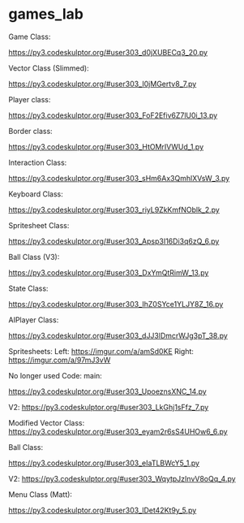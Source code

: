 # games_lab

Game Class:

https://py3.codeskulptor.org/#user303_d0jXUBECq3_20.py

Vector Class (Slimmed):

https://py3.codeskulptor.org/#user303_I0jMGertv8_7.py

Player class:

https://py3.codeskulptor.org/#user303_FoF2Efiv6Z7lU0i_13.py

Border class:

https://py3.codeskulptor.org/#user303_HtOMrIVWUd_1.py

Interaction Class:

https://py3.codeskulptor.org/#user303_sHm6Ax3QmhlXVsW_3.py

Keyboard Class:

https://py3.codeskulptor.org/#user303_riyL9ZkKmfNOblk_2.py

Spritesheet Class:

https://py3.codeskulptor.org/#user303_Apsp3I16Di3q6zQ_6.py

Ball Class (V3):

https://py3.codeskulptor.org/#user303_DxYmQtRimW_13.py

State Class:

https://py3.codeskulptor.org/#user303_IhZ0SYce1YLJY8Z_16.py

AIPlayer Class:

https://py3.codeskulptor.org/#user303_dJJ3lDmcrWJg3pT_38.py

Spritesheets:
  Left: https://imgur.com/a/amSd0KE
  Right: https://imgur.com/a/97mJ3vW



No longer used Code:
main:

https://py3.codeskulptor.org/#user303_UpoeznsXNC_14.py

V2:
https://py3.codeskulptor.org/#user303_LkGhj1sFfz_7.py

Modified Vector Class: https://py3.codeskulptor.org/#user303_eyam2r6sS4UHOw6_6.py


Ball Class:

https://py3.codeskulptor.org/#user303_eIaTLBWcY5_1.py

V2:
https://py3.codeskulptor.org/#user303_WqytpJzInvV8oQq_4.py

Menu Class (Matt):

https://py3.codeskulptor.org/#user303_lDet42Kt9y_5.py



